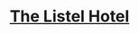
<h1 align = "center"><span style = "color:purple"><a href="https://www.thelistelhotel.com/">The Listel Hotel</a></span></h1>

